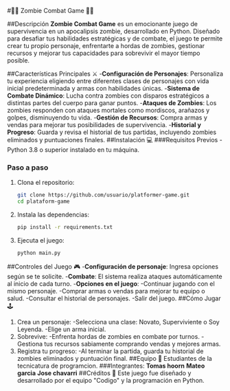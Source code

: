 #🧟‍♂️ Zombie Combat Game 🧟‍♀️

##Descripción
**Zombie Combat Game** es un emocionante juego de supervivencia en un apocalipsis zombie, desarrollado en Python. Diseñado para desafiar tus habilidades estratégicas y de combate, el juego te permite crear tu propio personaje, enfrentarte a hordas de zombies, gestionar recursos y mejorar tus capacidades para sobrevivir el mayor tiempo posible.

##Características Principales ⚔️
-**Configuración de Personajes**:
Personaliza tu experiencia eligiendo entre diferentes clases de personajes con vida inicial predeterminada y armas con habilidades únicas.
-**Sistema de Combate Dinámico**:
Lucha contra zombies con disparos estratégicos a distintas partes del cuerpo para ganar puntos.
-**Ataques de Zombies**:
Los zombies responden con ataques mortales como mordiscos, arañazos y golpes, disminuyendo tu vida.
-**Gestión de Recursos**:
Compra armas y vendas para mejorar tus posibilidades de supervivencia.
-**Historial y Progreso**:
Guarda y revisa el historial de tus partidas, incluyendo zombies eliminados y puntuaciones finales.
##Instalación 💻
###Requisitos Previos
-Python 3.8 o superior instalado en tu máquina.
### Paso a paso
1. Clona el repositorio:
    ```bash
    git clone https://github.com/usuario/platformer-game.git
    cd plataform-game
    ```
2. Instala las dependencias:
    ```bash
    pip install -r requirements.txt
    ```
3. Ejecuta el juego:
    ```bash
    python main.py
    ```
##Controles del Juego 🎮
-**Configuración de personaje**: Ingresa opciones según se te solicite.
-**Combate**: El sistema realiza ataques automáticamente al inicio de cada turno.
-**Opciones en el juego**:
-Continuar jugando con el mismo personaje.
-Comprar armas o vendas para mejorar tu equipo o salud.
-Consultar el historial de personajes.
-Salir del juego.
##Cómo Jugar 🕹️
1. Crea un personaje:
-Selecciona una clase: Novato, Superviviente o Soy Leyenda.
-Elige un arma inicial.
2. Sobrevive:
-Enfrenta hordas de zombies en combate por turnos.
-Gestiona tus recursos sabiamente comprando vendas y mejores armas.
3. Registra tu progreso:
-Al terminar la partida, guarda tu historial de zombies eliminados y puntuación final.
##Equipo 🤝
Estudiantes de la tecnicatura de programcion.
###Integrantes:
**Tomas hoorn**
**Mateo garcia**
**Jose chavarri**
##Créditos 📜
Este juego fue diseñado y desarrollado por el equipo "Codigo" y la programación en Python.

